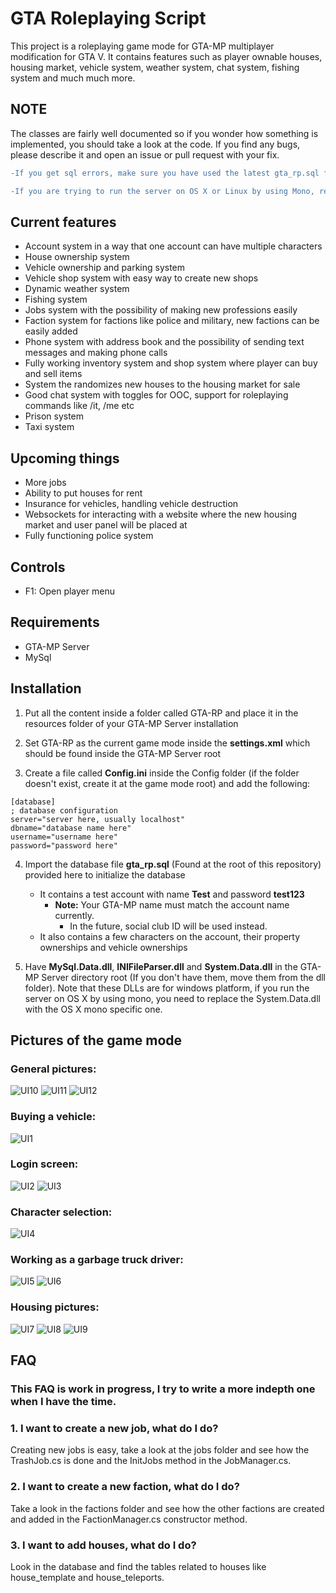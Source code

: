 # GTA Roleplaying Script

This project is a roleplaying game mode for GTA-MP multiplayer modification for GTA V. It contains features such as player ownable houses, housing market, vehicle system, weather system, chat system, fishing system and much much more.

## NOTE
The classes are fairly well documented so if you wonder how something is implemented, you should take a look at the code. If you find any bugs, please describe it and open an issue or pull request with your fix.

```diff
-If you get sql errors, make sure you have used the latest gta_rp.sql file
```

```diff
-If you are trying to run the server on OS X or Linux by using Mono, remember to use the correct DLL files. The System.Data.Dll needs to be specific to the platform, for example on OS X you will find the right one in the mono install folder. If you try to use windows DLL on OS X or Linux, you will get large errors and message that the DLL can't be read on mono. 
```

## Current features
- Account system in a way that one account can have multiple characters
- House ownership system
- Vehicle ownership and parking system
- Vehicle shop system with easy way to create new shops
- Dynamic weather system
- Fishing system
- Jobs system with the possibility of making new professions easily
- Faction system for factions like police and military, new factions can be easily added
- Phone system with address book and the possibility of sending text messages and making phone calls
- Fully working inventory system and shop system where player can buy and sell items
- System the randomizes new houses to the housing market for sale
- Good chat system with toggles for OOC, support for roleplaying commands like /it, /me etc
- Prison system
- Taxi system

## Upcoming things
- More jobs
- Ability to put houses for rent
- Insurance for vehicles, handling vehicle destruction
- Websockets for interacting with a website where the new housing market and user panel will be placed at
- Fully functioning police system

## Controls
- F1: Open player menu

## Requirements

- GTA-MP Server
- MySql

## Installation

1. Put all the content inside a folder called GTA-RP and place it in the resources folder of your GTA-MP Server installation

2. Set GTA-RP as the current game mode inside the **settings.xml** which should be found inside the GTA-MP Server root

3. Create a file called **Config.ini** inside the Config folder (if the folder doesn't exist, create it at the game mode root) and add the following:

```
[database]
; database configuration
server="server here, usually localhost"
dbname="database name here"
username="username here"
password="password here"
```

4. Import the database file **gta_rp.sql** (Found at the root of this repository) provided here to initialize the database
	- It contains a test account with name **Test** and password **test123**
		- **Note:** Your GTA-MP name must match the account name currently. 
			- In the future, social club ID will be used instead.
	- It also contains a few characters on the account, their property ownerships and vehicle ownerships

5. Have **MySql.Data.dll**, **INIFileParser.dll** and **System.Data.dll** in the GTA-MP Server directory root (If you don't have them, move them from the dll folder). Note that these DLLs are for windows platform, if you run the server on OS X by using mono, you need to replace the System.Data.dll with the OS X mono specific one.

## Pictures of the game mode

### General pictures:
![UI10](Images/1.png)
![UI11](Images/3.png)
![UI12](Images/4.png)

### Buying a vehicle:
![UI1](Images/12.png)

### Login screen:
![UI2](Images/5.png)
![UI3](Images/6.png)

### Character selection:
![UI4](Images/2.png)

### Working as a garbage truck driver:
![UI5](Images/10.png)
![UI6](Images/11.png)

### Housing pictures:
![UI7](Images/7.png)
![UI8](Images/8.png)
![UI9](Images/9.png)

## FAQ

### This FAQ is work in progress, I try to write a more indepth one when I have the time.

### 1. I want to create a new job, what do I do?
Creating new jobs is easy, take a look at the jobs folder and see how the TrashJob.cs is done and the InitJobs method in the JobManager.cs.

### 2. I want to create a new faction, what do I do?
Take a look in the factions folder and see how the other factions are created and added in the FactionManager.cs constructor method.

### 3. I want to add houses, what do I do?
Look in the database and find the tables related to houses like house_template and house_teleports.

